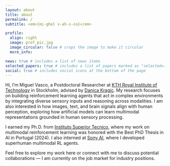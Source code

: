 ```yaml
---
layout: about
title: about
permalink: /
subtitle: <em>{mi-ghel v-ah-s-co}</em>

profile:
  align: right
  image: prof_pic.jpg
  image_circular: false # crops the image to make it circular
  more_info:

news: true # includes a list of news items
selected_papers: true # includes a list of papers marked as "selected={true}"
social: true # includes social icons at the bottom of the page
---
```


Hi, I’m Miguel Vasco, a Postdoctoral Researcher at <a href="https://www.kth.se/en">KTH Royal Institute of Technology</a> in Stockholm, advised by <a href="https://www.csc.kth.se/~danik/">Danica Kragic</a>. My research focuses on building reinforcement learning agents that act in complex environments by integrating diverse sensory inputs and reasoning across modalities. I am also interested in how images, text, and brain signals align with human perception, exploring how artificial models can learn multimodal representations grounded in human sensory processing.

I earned my Ph.D. from <a href="https://tecnico.ulisboa.pt/en/">Instituto Superior Tecnico</a>, where my work on multimodal reinforcement learning was honored with the Best PhD Thesis in AI in Portugal (2024). I also interned at <a href="https://ai.sony/">Sony AI</a>, where I developed superhuman multimodal RL agents.

Feel free to explore my work here or connect with me to discuss potential collaborations — I am currently on the job market for industry positions.